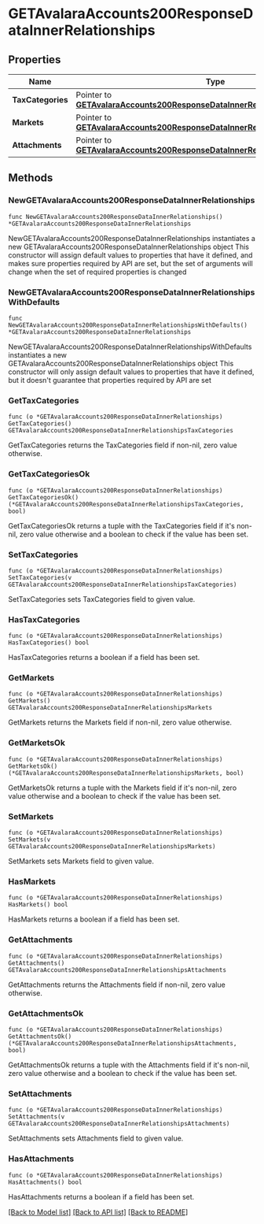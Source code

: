 # GETAvalaraAccounts200ResponseDataInnerRelationships

## Properties

Name | Type | Description | Notes
------------ | ------------- | ------------- | -------------
**TaxCategories** | Pointer to [**GETAvalaraAccounts200ResponseDataInnerRelationshipsTaxCategories**](GETAvalaraAccounts200ResponseDataInnerRelationshipsTaxCategories.md) |  | [optional] 
**Markets** | Pointer to [**GETAvalaraAccounts200ResponseDataInnerRelationshipsMarkets**](GETAvalaraAccounts200ResponseDataInnerRelationshipsMarkets.md) |  | [optional] 
**Attachments** | Pointer to [**GETAvalaraAccounts200ResponseDataInnerRelationshipsAttachments**](GETAvalaraAccounts200ResponseDataInnerRelationshipsAttachments.md) |  | [optional] 

## Methods

### NewGETAvalaraAccounts200ResponseDataInnerRelationships

`func NewGETAvalaraAccounts200ResponseDataInnerRelationships() *GETAvalaraAccounts200ResponseDataInnerRelationships`

NewGETAvalaraAccounts200ResponseDataInnerRelationships instantiates a new GETAvalaraAccounts200ResponseDataInnerRelationships object
This constructor will assign default values to properties that have it defined,
and makes sure properties required by API are set, but the set of arguments
will change when the set of required properties is changed

### NewGETAvalaraAccounts200ResponseDataInnerRelationshipsWithDefaults

`func NewGETAvalaraAccounts200ResponseDataInnerRelationshipsWithDefaults() *GETAvalaraAccounts200ResponseDataInnerRelationships`

NewGETAvalaraAccounts200ResponseDataInnerRelationshipsWithDefaults instantiates a new GETAvalaraAccounts200ResponseDataInnerRelationships object
This constructor will only assign default values to properties that have it defined,
but it doesn't guarantee that properties required by API are set

### GetTaxCategories

`func (o *GETAvalaraAccounts200ResponseDataInnerRelationships) GetTaxCategories() GETAvalaraAccounts200ResponseDataInnerRelationshipsTaxCategories`

GetTaxCategories returns the TaxCategories field if non-nil, zero value otherwise.

### GetTaxCategoriesOk

`func (o *GETAvalaraAccounts200ResponseDataInnerRelationships) GetTaxCategoriesOk() (*GETAvalaraAccounts200ResponseDataInnerRelationshipsTaxCategories, bool)`

GetTaxCategoriesOk returns a tuple with the TaxCategories field if it's non-nil, zero value otherwise
and a boolean to check if the value has been set.

### SetTaxCategories

`func (o *GETAvalaraAccounts200ResponseDataInnerRelationships) SetTaxCategories(v GETAvalaraAccounts200ResponseDataInnerRelationshipsTaxCategories)`

SetTaxCategories sets TaxCategories field to given value.

### HasTaxCategories

`func (o *GETAvalaraAccounts200ResponseDataInnerRelationships) HasTaxCategories() bool`

HasTaxCategories returns a boolean if a field has been set.

### GetMarkets

`func (o *GETAvalaraAccounts200ResponseDataInnerRelationships) GetMarkets() GETAvalaraAccounts200ResponseDataInnerRelationshipsMarkets`

GetMarkets returns the Markets field if non-nil, zero value otherwise.

### GetMarketsOk

`func (o *GETAvalaraAccounts200ResponseDataInnerRelationships) GetMarketsOk() (*GETAvalaraAccounts200ResponseDataInnerRelationshipsMarkets, bool)`

GetMarketsOk returns a tuple with the Markets field if it's non-nil, zero value otherwise
and a boolean to check if the value has been set.

### SetMarkets

`func (o *GETAvalaraAccounts200ResponseDataInnerRelationships) SetMarkets(v GETAvalaraAccounts200ResponseDataInnerRelationshipsMarkets)`

SetMarkets sets Markets field to given value.

### HasMarkets

`func (o *GETAvalaraAccounts200ResponseDataInnerRelationships) HasMarkets() bool`

HasMarkets returns a boolean if a field has been set.

### GetAttachments

`func (o *GETAvalaraAccounts200ResponseDataInnerRelationships) GetAttachments() GETAvalaraAccounts200ResponseDataInnerRelationshipsAttachments`

GetAttachments returns the Attachments field if non-nil, zero value otherwise.

### GetAttachmentsOk

`func (o *GETAvalaraAccounts200ResponseDataInnerRelationships) GetAttachmentsOk() (*GETAvalaraAccounts200ResponseDataInnerRelationshipsAttachments, bool)`

GetAttachmentsOk returns a tuple with the Attachments field if it's non-nil, zero value otherwise
and a boolean to check if the value has been set.

### SetAttachments

`func (o *GETAvalaraAccounts200ResponseDataInnerRelationships) SetAttachments(v GETAvalaraAccounts200ResponseDataInnerRelationshipsAttachments)`

SetAttachments sets Attachments field to given value.

### HasAttachments

`func (o *GETAvalaraAccounts200ResponseDataInnerRelationships) HasAttachments() bool`

HasAttachments returns a boolean if a field has been set.


[[Back to Model list]](../README.md#documentation-for-models) [[Back to API list]](../README.md#documentation-for-api-endpoints) [[Back to README]](../README.md)


